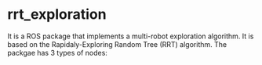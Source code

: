 # rrt_exploration
It is a ROS package that implements a multi-robot exploration algorithm. It is based on the Rapidaly-Exploring Random Tree (RRT) algorithm. The packgae has 3 types of nodes:

